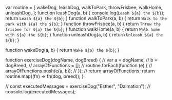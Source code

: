 var routine = [
  wakeDog,
  leashDog,
  walkToPark,
  throwFrisbee,
  walkHome,
  unleashDog,
];
function leashDog(a, b) {
  console.log(`Leash ${a} the ${b}`);
  return `Leash ${a} the ${b}`;
}
function walkToPark(a, b) {
  return `Walk to the park with ${a} the ${b}`;
}
function throwFrisbee(a, b) {
  return `Throw the frisbee for ${a} the ${b}`;
}
function walkHome(a, b) {
  return `Walk home with ${a} the ${b}`;
}
function unleashDog(a, b) {
  return `Unleash ${a} the ${b}`;
}

function wakeDog(a, b) {
  return `Wake ${a} the ${b}`;
}

function exerciseDog(dogName, dogBreed) {
  //   var a = dogName,
  //     b = dogBreed,
  //     arrayOfFunctions = [];
  //   routine.forEach(function (e) {
  //     arrayOfFunctions.push(e(a, b));
  //   });
  //   return arrayOfFunctions;
  return routine.map((fn) => fn(dog, breed));
}

// const executedMessages = exerciseDog("Esther", "Dalmation");
// console.log(executedMessages);
